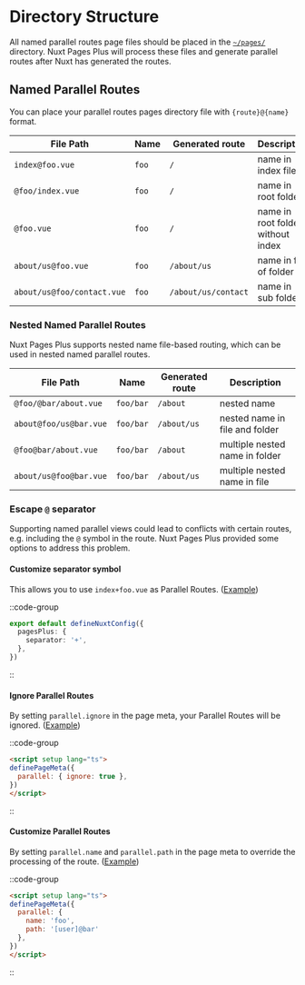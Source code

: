 # Directory Structure

All named parallel routes page files should be placed in the [`~/pages/`](https://nuxt.com/docs/guide/directory-structure/pages) directory. Nuxt Pages Plus will process these files and generate parallel routes after Nuxt has generated the routes.

## Named Parallel Routes

You can place your parallel routes pages directory file with `{route}@{name}` format.

| File Path                  | Name  | Generated route     | Description                       |
| -------------------------- | ----- | ------------------- | --------------------------------- |
| `index@foo.vue`            | `foo` | `/`                 | name in index file                |
| `@foo/index.vue`           | `foo` | `/`                 | name in root folder               |
| `@foo.vue`                 | `foo` | `/`                 | name in root folder without index |
| `about/us@foo.vue`         | `foo` | `/about/us`         | name in file of folder            |
| `about/us@foo/contact.vue` | `foo` | `/about/us/contact` | name in sub folder                |

### Nested Named Parallel Routes

Nuxt Pages Plus supports nested name file-based routing, which can be used in nested named parallel routes.

| File Path              | Name      | Generated route | Description                    |
| ---------------------- | --------- | --------------- | ------------------------------ |
| `@foo/@bar/about.vue`  | `foo/bar` | `/about`        | nested name                    |
| `about@foo/us@bar.vue` | `foo/bar` | `/about/us`     | nested name in file and folder |
| `@foo@bar/about.vue`   | `foo/bar` | `/about`        | multiple nested name in folder |
| `about/us@foo@bar.vue` | `foo/bar` | `/about/us`     | multiple nested name in file   |

### Escape `@` separator

Supporting named parallel views could lead to conflicts with certain routes, e.g. including the `@` symbol in the route. Nuxt Pages Plus provided some options to address this problem.

#### Customize separator symbol

This allows you to use `index+foo.vue` as Parallel Routes. ([Example](https://github.com/serkodev/nuxt-pages-plus/tree/main/examples/parallel-separator/nuxt.config.ts))

::code-group
```ts [nuxt.config.ts]
export default defineNuxtConfig({
  pagesPlus: {
    separator: '+',
  },
})
```
::

#### Ignore Parallel Routes

By setting `parallel.ignore` in the page meta, your Parallel Routes will be ignored. ([Example](https://github.com/serkodev/nuxt-pages-plus/tree/main/examples/parallel-page-meta/pages/@right/index.vue))

::code-group
```html [/pages/[user\\]@[host\\].vue]
<script setup lang="ts">
definePageMeta({
  parallel: { ignore: true },
})
</script>
```
::

#### Customize Parallel Routes

By setting `parallel.name` and `parallel.path` in the page meta to override the processing of the route. ([Example](https://github.com/serkodev/nuxt-pages-plus/tree/main/examples/parallel-page-meta/pages/index@left.vue))

::code-group
```html [/pages/[user\\]@bar@foo.vue]
<script setup lang="ts">
definePageMeta({
  parallel: {
    name: 'foo',
    path: '[user]@bar'
  },
})
</script>
```
::
